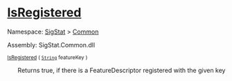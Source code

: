 # [IsRegistered](./FeatureDescriptor-100663413.md)

Namespace: [SigStat]() > [Common](./../README.md)

Assembly: SigStat.Common.dll

<sub>[IsRegistered](./FeatureDescriptor-100663413.md) ( [`String`](https://docs.microsoft.com/en-us/dotnet/api/System.String) featureKey )         <div style = "text-align: right" >Returns true, if there is a FeatureDescriptor registered with the given key</div></sub>
